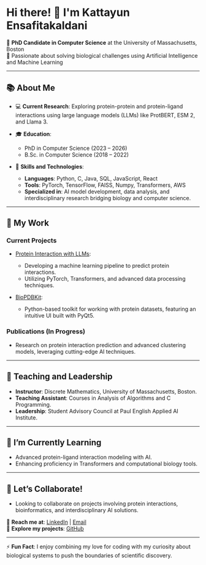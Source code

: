 
# Hi there! 👋 I'm Kattayun Ensafitakaldani

🔬 **PhD Candidate in Computer Science** at the University of Massachusetts, Boston  
🔭 Passionate about solving biological challenges using Artificial Intelligence and Machine Learning

---

## 📚 About Me

- 💻 **Current Research**: Exploring protein-protein and protein-ligand interactions using large language models (LLMs) like ProtBERT, ESM 2, and Llama 3.
- 🎓 **Education**:  
  - PhD in Computer Science (2023 – 2026)  
  - B.Sc. in Computer Science (2018 – 2022)  

- 📖 **Skills and Technologies**:  
  - **Languages**: Python, C, Java, SQL, JavaScript, React  
  - **Tools**: PyTorch, TensorFlow, FAISS, Numpy, Transformers, AWS  
  - **Specialized in**: AI model development, data analysis, and interdisciplinary research bridging biology and computer science.

---

## 🚀 My Work

### **Current Projects**
- [Protein Interaction with LLMs](https://github.com/kattens/Protein-Interaction-with-LLMs):  
  - Developing a machine learning pipeline to predict protein interactions.
  - Utilizing PyTorch, Transformers, and advanced data processing techniques.  

- [BioPDBKit](https://github.com/kattens/BioPDBKit):  
  - Python-based toolkit for working with protein datasets, featuring an intuitive UI built with PyQt5.

### **Publications (In Progress)**  
- Research on protein interaction prediction and advanced clustering models, leveraging cutting-edge AI techniques.

---

## 🏫 Teaching and Leadership
- **Instructor**: Discrete Mathematics, University of Massachusetts, Boston.  
- **Teaching Assistant**: Courses in Analysis of Algorithms and C Programming.  
- **Leadership**: Student Advisory Council at Paul English Applied AI Institute.

---

## 🌱 I’m Currently Learning
- Advanced protein-ligand interaction modeling with AI.
- Enhancing proficiency in Transformers and computational biology tools.

---

## 🤝 Let’s Collaborate!
- Looking to collaborate on projects involving protein interactions, bioinformatics, and interdisciplinary AI solutions.  

💬 **Reach me at**: [LinkedIn](https://linkedin.com/in/kattayun-ensafi-370a20237/) | [Email](mailto:k.ensafitakaldani001@umb.edu)  
📂 **Explore my projects**: [GitHub](https://github.com/kattens)

---

⚡ **Fun Fact**: I enjoy combining my love for coding with my curiosity about biological systems to push the boundaries of scientific discovery.
